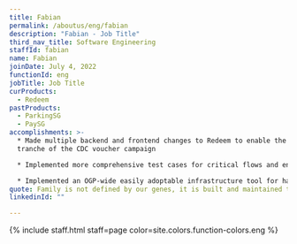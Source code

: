 ```yaml
---
title: Fabian
permalink: /aboutus/eng/fabian
description: "Fabian - Job Title"
third_nav_title: Software Engineering
staffId: fabian
name: Fabian
joinDate: July 4, 2022
functionId: eng
jobTitle: Job Title
curProducts:
  - Redeem
pastProducts:
  - ParkingSG
  - PaySG
accomplishments: >-
  * Made multiple backend and frontend changes to Redeem to enable the 3rd
  tranche of the CDC voucher campaign

  * Implemented more comprehensive test cases for critical flows and endpoints for Redeem

  * Implemented an OGP-wide easily adoptable infrastructure tool for handling Cloudflare outages
quote: Family is not defined by our genes, it is built and maintained through love.
linkedinId: ""

---
```


{% include staff.html staff=page color=site.colors.function-colors.eng %}
